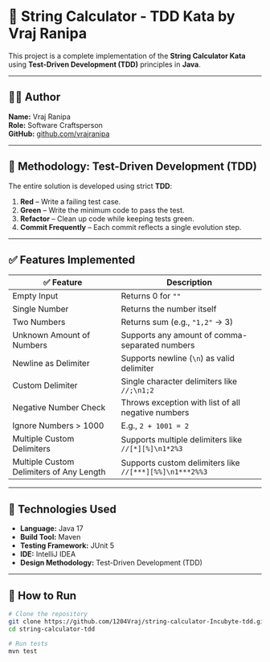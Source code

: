 # 🧮 String Calculator - TDD Kata by Vraj Ranipa

This project is a complete implementation of the **String Calculator Kata** using **Test-Driven Development (TDD)** principles in **Java**.

---

## 👨‍💻 Author

**Name:** Vraj Ranipa  
**Role:** Software Craftsperson  
**GitHub:** [github.com/vrajranipa](https://github.com/1204Vraj)

---

## 🧪 Methodology: Test-Driven Development (TDD)

The entire solution is developed using strict **TDD**:

1. **Red** – Write a failing test case.
2. **Green** – Write the minimum code to pass the test.
3. **Refactor** – Clean up code while keeping tests green.
4. **Commit Frequently** – Each commit reflects a single evolution step.

---

## ✅ Features Implemented

| ✅ Feature | Description |
|-----------|-------------|
| Empty Input | Returns 0 for `""` |
| Single Number | Returns the number itself |
| Two Numbers | Returns sum (e.g., `"1,2"` → 3) |
| Unknown Amount of Numbers | Supports any amount of comma-separated numbers |
| Newline as Delimiter | Supports newline (`\n`) as valid delimiter |
| Custom Delimiter | Single character delimiters like `//;\n1;2` |
| Negative Number Check | Throws exception with list of all negative numbers |
| Ignore Numbers > 1000 | E.g., `2 + 1001 = 2` |
| Multiple Custom Delimiters | Supports multiple delimiters like `//[*][%]\n1*2%3` |
| Multiple Custom Delimiters of Any Length | Supports custom delimiters like `//[***][%%]\n1***2%%3` |

---

## 🧰 Technologies Used

- **Language:** Java 17
- **Build Tool:** Maven
- **Testing Framework:** JUnit 5
- **IDE:** IntelliJ IDEA
- **Design Methodology:** Test-Driven Development (TDD)

---

## 🧪 How to Run

```bash
# Clone the repository
git clone https://github.com/1204Vraj/string-calculator-Incubyte-tdd.git
cd string-calculator-tdd

# Run tests
mvn test

